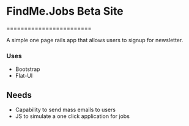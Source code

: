 # FindMe.Jobs Beta Site
========================

A simple one page rails app that allows users to signup for newsletter.

### Uses

- Bootstrap
- Flat-UI

## Needs

- Capability to send mass emails to users
- JS to simulate a one click application for jobs
